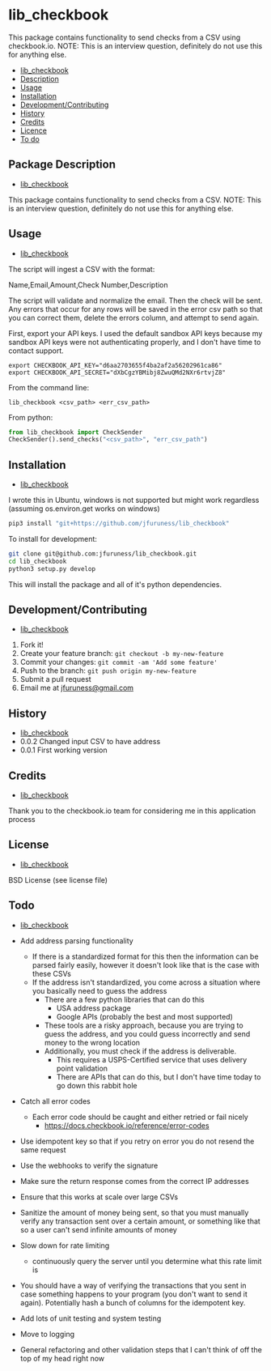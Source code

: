 
# lib\_checkbook
This package contains functionality to send checks from a CSV using checkbook.io. NOTE: This is an interview question, definitely do not use this for anything else.

* [lib\_checkbook](#lib_checkbook)
* [Description](#package-description)
* [Usage](#usage)
* [Installation](#installation)
* [Development/Contributing](#developmentcontributing)
* [History](#history)
* [Credits](#credits)
* [Licence](#license)
* [To do](#todo)


## Package Description
* [lib\_checkbook](#lib_checkbook)

This package contains functionality to send checks from a CSV. NOTE: This is an interview question, definitely do not use this for anything else.

## Usage
* [lib\_checkbook](#lib_checkbook)

The script will ingest a CSV with the format:

Name,Email,Amount,Check Number,Description

The script will validate and normalize the email. Then the check will be sent. Any errors that occur for any rows will be saved in the error csv path so that you can correct them, delete the errors column, and attempt to send again.

First, export your API keys. I used the default sandbox API keys because my sandbox API keys were not authenticating properly, and I don't have time to contact support.

```
export CHECKBOOK_API_KEY="d6aa2703655f4ba2af2a56202961ca86"
export CHECKBOOK_API_SECRET="dXbCgzYBMibj8ZwuQMd2NXr6rtvjZ8"
```

From the command line:

```lib_checkbook <csv_path> <err_csv_path>```

From python:

```python
from lib_checkbook import CheckSender
CheckSender().send_checks("<csv_path>", "err_csv_path")
```

## Installation
* [lib\_checkbook](#lib_checkbook)

I wrote this in Ubuntu, windows is not supported but might work regardless (assuming os.environ.get works on windows)

```bash
pip3 install "git+https://github.com/jfuruness/lib_checkbook"
```

To install for development:

```bash
git clone git@github.com:jfuruness/lib_checkbook.git
cd lib_checkbook
python3 setup.py develop
```
This will install the package and all of it's python dependencies.


## Development/Contributing
* [lib\_checkbook](#lib_checkbook)

1. Fork it!
2. Create your feature branch: `git checkout -b my-new-feature`
3. Commit your changes: `git commit -am 'Add some feature'`
4. Push to the branch: `git push origin my-new-feature`
5. Submit a pull request
6. Email me at jfuruness@gmail.com

## History
* [lib\_checkbook](#lib_checkbook)
* 0.0.2 Changed input CSV to have address
* 0.0.1 First working version

## Credits
* [lib\_checkbook](#lib_checkbook)

Thank you to the checkbook.io team for considering me in this application process

## License
* [lib\_checkbook](#lib_checkbook)

BSD License (see license file)

## Todo
* [lib\_checkbook](#lib_checkbook)

* Add address parsing functionality
  * If there is a standardized format for this then the information can be parsed fairly easily, however it doesn't look like that is the case with these CSVs
  * If the address isn't standardized, you come across a situation where you basically need to guess the address
    * There are a few python libraries that can do this
      * USA address package
      * Google APIs (probably the best and most supported)
    * These tools are a risky approach, because you are trying to guess the address, and you could guess incorrectly and send money to the wrong location
    * Additionally, you must check if the address is deliverable.
      * This requires a USPS-Certified service that uses delivery point validation
      * There are APIs that can do this, but I don't have time today to go down this rabbit hole
* Catch all error codes
  * Each error code should be caught and either retried or fail nicely
    * https://docs.checkbook.io/reference/error-codes
* Use idempotent key so that if you retry on error you do not resend the same request
* Use the webhooks to verify the signature
* Make sure the return response comes from the correct IP addresses
* Ensure that this works at scale over large CSVs
* Sanitize the amount of money being sent, so that you must manually verify any transaction sent over a certain amount, or something like that so a user can't send infinite amounts of money
* Slow down for rate limiting
  * continuously query the server until you determine what this rate limit is
* You should have a way of verifying the transactions that you sent in case something happens to your program (you don't want to send it again). Potentially hash a bunch of columns for the idempotent key.
* Add lots of unit testing and system testing
* Move to logging
* General refactoring and other validation steps that I can't think of off the top of my head right now
